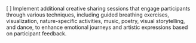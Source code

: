 [ ] Implement additional creative sharing sessions that engage participants through various techniques, including guided breathing exercises, visualization, nature-specific activities, music, poetry, visual storytelling, and dance, to enhance emotional journeys and artistic expressions based on participant feedback.